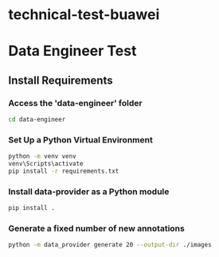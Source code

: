 # technical-test-buawei
# Data Engineer Test
## Install Requirements
### Access the 'data-engineer' folder
```bash
cd data-engineer
```
### Set Up a Python Virtual Environment
```bash
python -m venv venv
venv\Scripts\activate
pip install -r requirements.txt
```
### Install data-provider as a Python module
```bash
pip install .
```
### Generate a fixed number of new annotations
```bash
python -m data_provider generate 20 --output-dir ./images
```





